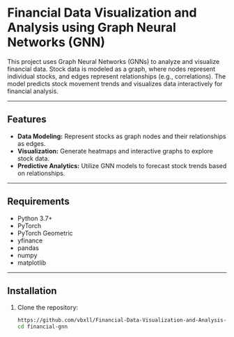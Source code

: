 # Financial Data Visualization and Analysis using Graph Neural Networks (GNN)

This project uses Graph Neural Networks (GNNs) to analyze and visualize financial data. Stock data is modeled as a graph, where nodes represent individual stocks, and edges represent relationships (e.g., correlations). The model predicts stock movement trends and visualizes data interactively for financial analysis.

---

## Features
- **Data Modeling:** Represent stocks as graph nodes and their relationships as edges.
- **Visualization:** Generate heatmaps and interactive graphs to explore stock data.
- **Predictive Analytics:** Utilize GNN models to forecast stock trends based on relationships.

---

## Requirements

- Python 3.7+
- PyTorch
- PyTorch Geometric
- yfinance
- pandas
- numpy
- matplotlib

---

## Installation

1. Clone the repository:
   ```bash
   https://github.com/vbxll/Financial-Data-Visualization-and-Analysis-using-GNN.git
   cd financial-gnn
